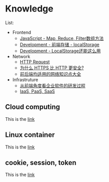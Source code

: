 # Knowledge #
List:  
* Frontend
  * [JavaScript - Map, Reduce, Filter数组方法](https://github.com/Marcusxzhang/frontend-repository/blob/master/Knowledge/Wiki/map-reduce-filter.md)
  * [Development - 前端存储 - localStorage](https://github.com/Marcusxzhang/frontend-repository/blob/master/Knowledge/Wiki/localstorage.md)
  * [Development - LocalStorage还能这么用](https://github.com/Marcusxzhang/frontend-repository/blob/master/Knowledge/Wiki/localstorage-extra-used.md)
* Network
  * [HTTP Request](https://github.com/Marcusxzhang/frontend-repository/blob/master/Knowledge/Wiki/http-request.md)
  * [为什么 HTTPS 比 HTTP 更安全?](https://github.com/Marcusxzhang/frontend-repository/blob/master/Knowledge/Wiki/http-https.md)
  * [前后端均适用的网络知识点大全](https://github.com/Marcusxzhang/frontend-repository/blob/master/Knowledge/Wiki/network-knowledge-for-febe.md)
* Infrastruture
  * [从前端角度看企业软件的研发过程](https://github.com/Marcusxzhang/frontend-repository/blob/master/Knowledge/Wiki/software-development-procedure.md)
  * [IaaS, PaaS, SaaS](https://github.com/Marcusxzhang/frontend-repository/blob/master/Knowledge/Wiki/ips.md)

## Cloud computing ##
This is the [link](https://github.com/Marcusxzhang/frontend-repository/blob/master/Knowledge/Wiki/cloud-computing.md)

## Linux container ##
This is the [link](https://github.com/Marcusxzhang/frontend-repository/blob/master/Knowledge/Wiki/linux-container.md)

## cookie, session, token ##
This is the [link](https://github.com/Marcusxzhang/frontend-repository/blob/master/Knowledge/Wiki/cookie-session-token.md)

